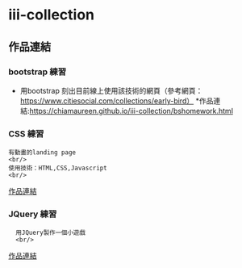 # iii-collection


## 作品連結
### bootstrap 練習
  * 用bootstrap 刻出目前線上使用該技術的網頁（參考網頁：https://www.citiesocial.com/collections/early-bird）
   *作品連結:https://chiamaureen.github.io/iii-collection/bshomework.html
  
  
### CSS 練習
    有動畫的landing page
    <br/>
    使用技術：HTML,CSS,Javascript
    <br/>
[作品連結](https://chiamaureen.github.io/iii-collection/landingpage/2.monster.html)

### JQuery 練習
      用JQuery製作一個小遊戲
      <br/>
[作品連結](https://chiamaureen.github.io/iii-collection/Jquery/2.jshomework.html)
